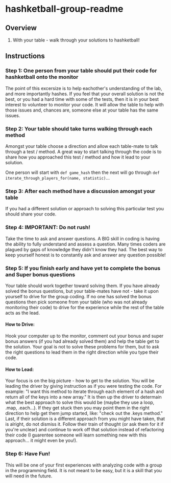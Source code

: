 # hashketball-group-readme

## Overview

1. With your table - walk through your solutions to hashketball! 

## Instructions

### Step 1: One person from your table should put their code for hashketball onto the monitor

The point of this excersize is to help eachother's understanding of the lab, and more importantly hashes. If you feel that your overall solution is not the best, or you had a hard time with some of the tests, then it is in your best interest to volunteer to monitor your code. It will allow the table to help with those issues and, chances are, someone else at your table has the same issues.

### Step 2: Your table should take turns walking through each method

Amongst your table choose a direction and allow each table-mate to talk through a test / method. A great way to start talking through the code is to share how you approached this test / method and how it lead to your solution.

One person will start with `def game_hash` then the next will go through `def iterate_through_players_for(name, statistic)`...

### Step 3: After each method have a discussion amongst your table 

If you had a different solution or approach to solving this particular test you should share your code.

### Step 4: IMPORTANT: Do not rush!

Take the time to ask and answer questions. A BIG skill in coding is having the ability to fully understand and assess a question. Many times coders are plagued by gaps of knowledge they didn't know they had. The best way to keep yourself honest is to constantly ask and answer any question possible!

### Step 5: If you finish early and have yet to complete the bonus and Super bonus questions

Your table should work together toward solving them. If you have already solved the bonus questions, but your table-mates have not - take it upon yourself to drive for the group coding. If no one has solved the bonus questions then pick someone from your table (who was not already monitoring their code) to drive for the experience while the rest of the table acts as the lead.

#### How to Drive:

Hook your computer up to the monitor, comment out your bonus and super bonus answers (if you had already solved them) and help the table get to the solution. Your goal is not to solve these problems for them, but to ask the right questions to lead them in the right direction while you type their code.

#### How to Lead:

Your focus is on the big picture - how to get to the solution. You will be leading the driver by giving instruction as if you were testing the code. For example: "I want this method to iterate through each element of a hash and return all of the keys into a new array." It is then up the driver to determain what the best approach to solve this would be (maybe they use a loop, .map, .each...). If they get stuck then you may point them in the right direction to help get them jump started, like: "check out the .keys method." Last, if their solution is a different approach from you might have taken, that is alright, do not dismiss it. Follow their train of thought (or ask them for it if you're unclear) and continue to work off that solution instead of refactoring their code (I guarentee someone will learn something new with this approach... it might even be you!).

### Step 6: Have Fun!

This will be one of your first experiences with analyzing code with a group in the programming field. It is not meant to be easy, but it is a skill that you will need in the future.
